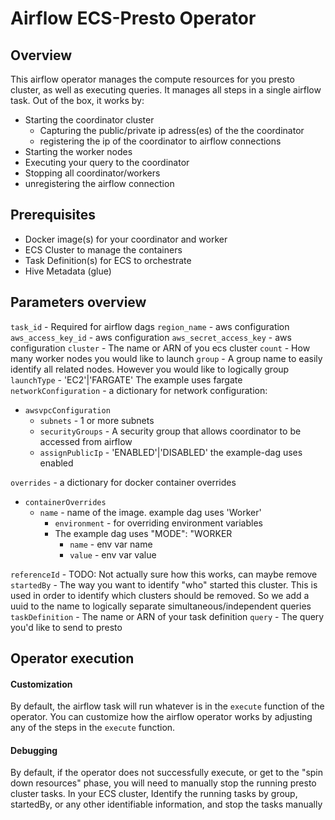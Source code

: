 # Airflow ECS-Presto Operator

## Overview
This airflow operator manages the compute resources for you presto cluster,  as well as executing queries.  It manages all steps in a single airflow task.  Out of the box,  it works by:
- Starting the coordinator cluster
    - Capturing the public/private ip adress(es) of the the coordinator
    - registering the ip of the coordinator to airflow connections
- Starting the worker nodes
- Executing your query to the coordinator
- Stopping all coordinator/workers
- unregistering the airflow connection

## Prerequisites
- Docker image(s) for your coordinator and worker
- ECS Cluster to manage the containers
- Task Definition(s) for ECS to orchestrate
- Hive Metadata (glue)

## Parameters overview

`task_id`  - Required for airflow dags
`region_name` - aws configuration
`aws_access_key_id` - aws configuration
`aws_secret_access_key` - aws configuration
`cluster` - The name or ARN of you ecs cluster
`count` - How many worker nodes you would like to launch
`group` - A group name to easily identify all related nodes.  However you would like to logically group
`launchType` - 'EC2'|'FARGATE'  The example uses fargate
`networkConfiguration` - a dictionary for network configuration:

- `awsvpcConfiguration`
    - `subnets` - 1 or more subnets
    - `securityGroups` - A security group that allows coordinator to be accessed from airflow
    - `assignPublicIp` - 'ENABLED'|'DISABLED' the example-dag uses enabled

`overrides` - a dictionary for docker container overrides

- `containerOverrides` 
    - `name` - name of the image.  example dag uses 'Worker'
        - `environment` - for overriding environment variables
        - The example dag uses "MODE": "WORKER
            - `name` - env var name
            - `value` - env var value

`referenceId` - TODO: Not actually sure how this works, can maybe remove
`startedBy` - The way you want to identify "who" started this cluster.  This is used in order to identify which clusters should be removed.  So we add a uuid to the name to logically separate simultaneous/independent queries
`taskDefinition` - The name or ARN of your task definition
`query` - The query you'd like to send to presto

## Operator execution
#### Customization
  By default,  the airflow task will run whatever is in the `execute` function of the operator.  You can customize how the airflow operator works by adjusting any of the steps in the `execute` function.

#### Debugging
  By default, if the operator does not successfully execute,  or get to the "spin down resources" phase,  you will need to manually stop the running presto cluster tasks.  In your ECS cluster,  Identify the running tasks by group,  startedBy, or any other identifiable information,  and stop the tasks manually  
